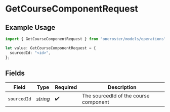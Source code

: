 # GetCourseComponentRequest

## Example Usage

```typescript
import { GetCourseComponentRequest } from "oneroster/models/operations";

let value: GetCourseComponentRequest = {
  sourcedId: "<id>",
};
```

## Fields

| Field                                 | Type                                  | Required                              | Description                           |
| ------------------------------------- | ------------------------------------- | ------------------------------------- | ------------------------------------- |
| `sourcedId`                           | *string*                              | :heavy_check_mark:                    | The sourcedId of the course component |